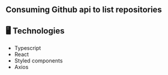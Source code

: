 ## Consuming Github api to list repositories

## 🖥️ Technologies

- Typescript
- React
- Styled components
- Axios

